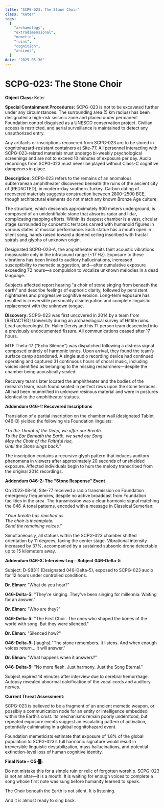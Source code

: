 ```yaml
---
title: "SCPG-023: The Stone Choir"
class: "Keter"
tags:
  [
    "archaeology",
    "extradimensional",
    "memetic",
    "ruins",
    "cognition",
    "ancient",
  ]
date: "2025-05-30"
---
```


# SCPG-023: The Stone Choir

**Object Class:** Keter

**Special Containment Procedures:** SCPG-023 is not to be excavated further under any circumstances. The surrounding area (5 km radius) has been designated a high-risk seismic zone and placed under permanent Foundation control disguised as a UNESCO conservation project. Civilian access is restricted, and aerial surveillance is maintained to detect any unauthorized entry.

Any artifacts or inscriptions recovered from SCPG-023 are to be stored in cognitohazard-resistant containers at Site-77. All personnel interacting with SCPG-023-related materials must undergo bi-weekly psychological screenings and are not to exceed 10 minutes of exposure per day. Audio recordings from SCPG-023 must never be played without Class-C cognitive dampeners in place.

**Description:** SCPG-023 refers to the remains of an anomalous subterranean amphitheater discovered beneath the ruins of the ancient city of [REDACTED], in modern-day southern Turkey. Carbon dating of recovered materials suggests construction between 2800–2500 BCE, though architectural elements do not match any known Bronze Age culture.

The structure, which descends approximately 900 meters underground, is composed of an unidentifiable stone that absorbs radar and lidar, complicating mapping efforts. Within its deepest chamber is a vast, circular stage surrounded by concentric terraces carved with humanoid figures in various states of musical performance. Each statue has a mouth open in silent song, hands raised toward a domed ceiling inscribed with fractal spirals and glyphs of unknown origin.

Designated SCPG-023-A, the amphitheater emits faint acoustic vibrations measurable only in the infrasound range (~17 Hz). Exposure to these vibrations has been linked to auditory hallucinations, increased susceptibility to memetic suggestion, and—after cumulative exposure exceeding 72 hours—a compulsion to vocalize unknown melodies in a dead language.

Subjects affected report hearing "a choir of stone singing from beneath the earth" and describe feelings of euphoric clarity, followed by persistent nightmares and progressive cognitive erosion. Long-term exposure has resulted in irreversible personality disintegration and complete linguistic replacement with the unknown tongue.

**Discovery:** SCPG-023 was first uncovered in 2014 by a team from [REDACTED] University during an archaeological survey of Hittite ruins. Lead archaeologist Dr. Halim Derviş and his 11-person team descended into a previously undocumented fissure. All communications ceased after 17 hours.

MTF Theta-17 ("Echo Silence") was dispatched following a distress signal composed entirely of harmonic tones. Upon arrival, they found the team’s surface camp abandoned. A single audio recording device had continued operating and captured 31 continuous hours of choral music, including voices identified as belonging to the missing researchers—despite the chamber being acoustically sealed.

Recovery teams later located the amphitheater and the bodies of the research team, each found seated in perfect rows upon the stone terraces. All had been mummified in unknown resinous material and were in postures identical to the amphitheater statues.

**Addendum 046-1: Recovered Inscriptions**

Translation of a partial inscription on the chamber wall (designated Tablet 046-B) yielded the following via Foundation linguists:

_"To the Throat of the Deep, we offer our Breath.  
To the Ear Beneath the Earth, we send our Song.  
May the Choir of the Faithful rise,  
Until the Stone sings back."_

The inscription contains a recursive glyph pattern that induces auditory phenomena in viewers after approximately 20 seconds of unshielded exposure. Affected individuals begin to hum the melody transcribed from the original 2014 recordings.

**Addendum 046-2: The “Stone Response” Event**

On 2023-08-14, Site-77 received a radio transmission on Foundation emergency frequencies, despite no active broadcast from Foundation facilities in the area. The transmission was a clear harmonic signal matching the 046-A tonal patterns, encoded with a message in Classical Sumerian:

_"Your breath has reached us.  
The choir is incomplete.  
Send the remaining voices."_

Simultaneously, all statues within the SCPG-023 chamber shifted orientation by 11 degrees, facing the center stage. Vibrational intensity increased by 37%, accompanied by a sustained subsonic drone detectable up to 15 kilometers away.

**Addendum 046-3: Interview Log – Subject 046-Delta-5**

Subject: D-98311 (Designated 046-Delta-5), exposed to SCPG-023 audio for 12 hours under controlled conditions.

**Dr. Elman:** "What do you hear?"

**046-Delta-5:** "They're singing. They've been singing for millennia. Waiting for an answer."

**Dr. Elman:** "Who are they?"

**046-Delta-5:** "The First Choir. The ones who shaped the bones of the world with song. But they were silenced."

**Dr. Elman:** "Silenced how?"

**046-Delta-5:** [laughs] "The stone remembers. It listens. And when enough voices return... it will answer."

**Dr. Elman:** "What happens when it answers?"

**046-Delta-5:** "No more flesh. Just harmony. Just the Song Eternal."

Subject expired 14 minutes after interview due to cerebral hemorrhage. Autopsy revealed abnormal calcification of the vocal cords and auditory nerves.

**Current Threat Assessment:**

SCPG-023 is believed to be a fragment of an ancient memetic weapon, or possibly a communication node for an entity or intelligence embedded within the Earth’s crust. Its mechanisms remain poorly understood, but repeated exposure events suggest an escalating pattern of activation, potentially culminating in a global cognitohazard event.

Foundation memeticists estimate that exposure of 1.8% of the global population to SCPG-023’s full harmonic signature would result in irreversible linguistic destabilization, mass hallucinations, and potential extinction-level loss of human cognitive identity.

**Final Note – O5-█:**

Do not mistake this for a simple ruin or relic of forgotten worship. SCPG-023 is not an altar—it is a mouth. It is waiting for enough voices to complete a song whose first note was sung before humanity learned to speak.

The Choir beneath the Earth is not silent. It is listening.

And it is almost ready to sing back.
